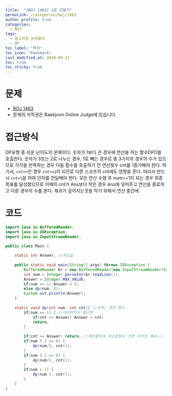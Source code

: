 ```yaml
---
title:  "[BOJ 1463] 1로 만들기"
permalink: /categories/boj/1463
author_profile: true
categories:
  - BOJ
tags:
  - 알고리즘 문제풀이
  - DP
toc_label: "목차"
toc_icon: "bookmark"
last_modified_at: 2020-09-22
toc: true
toc_sticky: true
---
```

# 문제
* [BOJ 1463](https://www.acmicpc.net/problem/1463)
* 문제의 저작권은 Baekjoon Online Judge에 있습니다.  

# 접근방식 
DP유형 중 쉬운 난이도의 문제이다. 숫자가 1보다 큰 경우에 연산을 하는 함수DP()를 호출한다. 숫자가 3또는 2로 나누는 경우, 1로 빼는 경우로 총 3가지의 경우의 수가 있으므로 각각을 만족하는 경우 다음 함수를 호출하기 전 연산횟수 cnt를 1증가해야 한다. 여기서, `cnt++`인 경우 `cnt+=1`이 되므로 다른 스코프의 cnt에도 영향을 준다. 따라서 반드시 `cnt+1`을 하여 인자를 전달해야 한다. 모든 연산 수행 후 num==1이 되는 경우 최종 목표를 달성했으므로 이때의 cnt가 Ans보다 작은 경우 Ans에 넣어주고 연산을 종료하고 다른 경우의 수를 본다. 재귀가 깊어지는것을 막기 위해서 연산 중간에 


# 코드
```java
import java.io.BufferedReader;
import java.io.IOException;
import java.io.InputStreamReader;

public class Main {
	
	static int Answer; //최소값
	
	public static void main(String[] args) throws IOException {
		BufferedReader br = new BufferedReader(new InputStreamReader(System.in));
		int num = Integer.parseInt(br.readLine());
		Answer = Integer.MAX_VALUE;
		if(num == 1) Answer = 0;
		else dp(num, 0);
		System.out.println(Answer);
	}
	
	static void dp(int num, int cnt){ //숫자, 연산 횟수
		if(num == 1) { //마지막까지 왔으면
			if(cnt <= Answer) Answer = cnt;
			return;
		}
	
		if(cnt >= Answer) return; //계산중인데 최소값보다 크면 더이상 재귀ㄴㄴ
		if(num % 3 == 0) {
			dp(num/3, cnt+1);
		}
		if(num % 2 == 0) {
			dp(num/2, cnt+1);
		}
		if(num > 1) {
			dp(num-1, cnt+1);
		}
	}
}
